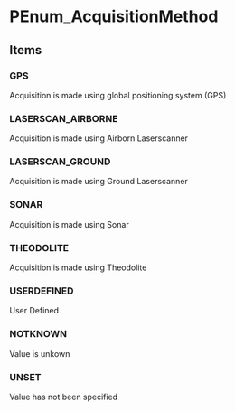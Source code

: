 # PEnum_AcquisitionMethod
<!-- end of short definition -->

## Items

### GPS
Acquisition is made using global positioning system (GPS)

### LASERSCAN_AIRBORNE
Acquisition is made using Airborn Laserscanner

### LASERSCAN_GROUND
Acquisition is made using Ground Laserscanner

### SONAR
Acquisition is made using Sonar

### THEODOLITE
Acquisition is made using Theodolite

### USERDEFINED
User Defined

### NOTKNOWN
Value is unkown

### UNSET
Value has not been specified
